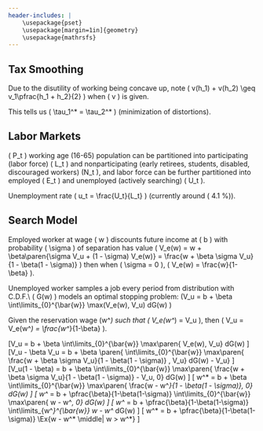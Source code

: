 ```yaml
---
header-includes: |
    \usepackage{pset}
    \usepackage[margin=1in]{geometry}
    \usepackage{mathrsfs}
---
```



## Tax Smoothing

Due to the disutility of working being concave up, note \( v(h_1) + v(h_2) \geq v_1\pfrac{h_1 + h_2}{2} \) when \( v \) is given.

This tells us \( \tau_1^* = \tau_2^* \) (minimization of distortions).

## Labor Markets

\( P_t \) working age (16-65) population can be partitioned into participating (labor force) \( L_t \) and nonparticipating (early retirees, students, disabled, discouraged workers) \(N_t \), and labor force can be further partitioned into employed \( E_t \) and unemployed (actively searching) \( U_t \).

Unemployment rate \( u_t = \frac{U_t}{L_t} \) (currently around \( 4.1 \%\)).

## Search Model

Employed worker at wage \( w \) discounts future income at \( b \) with probability \( \sigma \) of separation has value \( V_e(w) = w + \beta\paren{\sigma V_u + (1 - \sigma) V_e(w)}  = \frac{w + \beta \sigma V_u}{1 - \beta(1 - \sigma)} \) then when \( \sigma = 0 \), \( V_e(w) = \frac{w}{1-\beta} \).

Unemployed worker samples a job every period from distribution with C.D.F.\ \( G(w) \) models an optimal stopping problem: \(V_u = b + \beta \int\limits_{0}^{\bar{w}} \max(V_e(w), V_u) dG(w) \)

Given the reservation wage \(w^*\) such that \( V_e(w^*) = V_u \), then \( V_u = V_e(w^*) = \frac{w^*}{1-\beta} \).

\[V_u = b + \beta \int\limits_{0}^{\bar{w}} \max\paren{ V_e(w), V_u} dG(w) \]
\[V_u - \beta V_u = b + \beta \paren{ \int\limits_{0}^{\bar{w}} \max\paren{ \frac{w + \beta \sigma V_u}{1 - \beta(1 - \sigma)} , V_u} dG(w)  -  V_u} \]
\[V_u(1 - \beta) = b + \beta  \int\limits_{0}^{\bar{w}} \max\paren{ \frac{w + \beta \sigma V_u}{1 - \beta(1 - \sigma)} - V_u, 0} dG(w) \]
\[ w^* = b + \beta  \int\limits_{0}^{\bar{w}} \max\paren{ \frac{w - w^*}{1 - \beta(1 - \sigma)}, 0} dG(w) \]
\[ w^* = b + \pfrac{\beta}{1-\beta(1-\sigma)} \int\limits_{0}^{\bar{w}} \max\paren{ w - w^*, 0} dG(w) \]
\[ w^* = b + \pfrac{\beta}{1-\beta(1-\sigma)} \int\limits_{w^*}^{\bar{w}}  w - w^* dG(w) \]
\[ w^* = b + \pfrac{\beta}{1-\beta(1-\sigma)} \Ex{w - w^* \middle| w > w^*} \]
